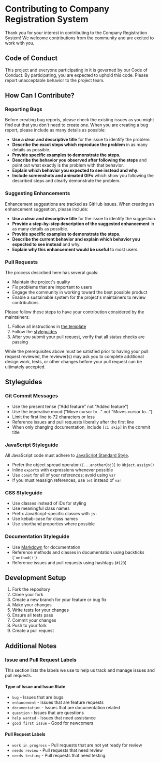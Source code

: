 # Contributing to Company Registration System

Thank you for your interest in contributing to the Company Registration System! We welcome contributions from the community and are excited to work with you.

## Code of Conduct

This project and everyone participating in it is governed by our Code of Conduct. By participating, you are expected to uphold this code. Please report unacceptable behavior to the project team.

## How Can I Contribute?

### Reporting Bugs

Before creating bug reports, please check the existing issues as you might find out that you don't need to create one. When you are creating a bug report, please include as many details as possible:

- **Use a clear and descriptive title** for the issue to identify the problem.
- **Describe the exact steps which reproduce the problem** in as many details as possible.
- **Provide specific examples to demonstrate the steps**.
- **Describe the behavior you observed after following the steps** and point out what exactly is the problem with that behavior.
- **Explain which behavior you expected to see instead and why.**
- **Include screenshots and animated GIFs** which show you following the described steps and clearly demonstrate the problem.

### Suggesting Enhancements

Enhancement suggestions are tracked as GitHub issues. When creating an enhancement suggestion, please include:

- **Use a clear and descriptive title** for the issue to identify the suggestion.
- **Provide a step-by-step description of the suggested enhancement** in as many details as possible.
- **Provide specific examples to demonstrate the steps**.
- **Describe the current behavior and explain which behavior you expected to see instead** and why.
- **Explain why this enhancement would be useful** to most users.

### Pull Requests

The process described here has several goals:

- Maintain the project's quality
- Fix problems that are important to users
- Engage the community in working toward the best possible product
- Enable a sustainable system for the project's maintainers to review contributions

Please follow these steps to have your contribution considered by the maintainers:

1. Follow all instructions in [the template](PULL_REQUEST_TEMPLATE.md)
2. Follow the [styleguides](#styleguides)
3. After you submit your pull request, verify that all status checks are passing

While the prerequisites above must be satisfied prior to having your pull request reviewed, the reviewer(s) may ask you to complete additional design work, tests, or other changes before your pull request can be ultimately accepted.

## Styleguides

### Git Commit Messages

- Use the present tense ("Add feature" not "Added feature")
- Use the imperative mood ("Move cursor to..." not "Moves cursor to...")
- Limit the first line to 72 characters or less
- Reference issues and pull requests liberally after the first line
- When only changing documentation, include `[ci skip]` in the commit title

### JavaScript Styleguide

All JavaScript code must adhere to [JavaScript Standard Style](https://standardjs.com/).

- Prefer the object spread operator (`{...anotherObj}`) to `Object.assign()`
- Inline `export`s with expressions whenever possible
- Use `const` for all of your references; avoid using `var`
- If you must reassign references, use `let` instead of `var`

### CSS Styleguide

- Use classes instead of IDs for styling
- Use meaningful class names
- Prefix JavaScript-specific classes with `js-`
- Use kebab-case for class names
- Use shorthand properties where possible

### Documentation Styleguide

- Use [Markdown](https://daringfireball.net/projects/markdown) for documentation
- Reference methods and classes in documentation using backticks (`` `method()` ``)
- Reference issues and pull requests using hashtags (`` #123 ``)

## Development Setup

1. Fork the repository
2. Clone your fork
3. Create a new branch for your feature or bug fix
4. Make your changes
5. Write tests for your changes
6. Ensure all tests pass
7. Commit your changes
8. Push to your fork
9. Create a pull request

## Additional Notes

### Issue and Pull Request Labels

This section lists the labels we use to help us track and manage issues and pull requests.

#### Type of Issue and Issue State

- `bug` - Issues that are bugs
- `enhancement` - Issues that are feature requests
- `documentation` - Issues that are documentation related
- `question` - Issues that are questions
- `help wanted` - Issues that need assistance
- `good first issue` - Good for newcomers

#### Pull Request Labels

- `work in progress` - Pull requests that are not yet ready for review
- `needs review` - Pull requests that need review
- `needs testing` - Pull requests that need testing